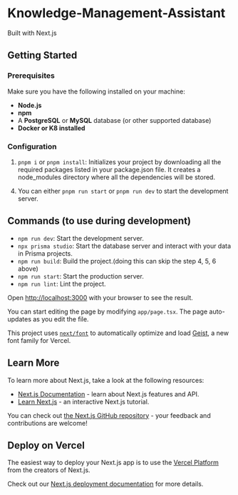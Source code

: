 # Knowledge-Management-Assistant
Built with Next.js

## Getting Started

### Prerequisites
Make sure you have the following installed on your machine:
- **Node.js**
- **npm**
- A **PostgreSQL** or **MySQL** database (or other supported database)
- **Docker or K8 installed**

### Configuration
1. `pnpm i` or `pnpm install`: Initializes your project by downloading all the required packages listed in your package.json file. It creates a node_modules directory where all the dependencies will be stored.
<!-- 2. Run `docker compose up` to start the container or start it manually inside the docker desktop. -->
<!-- 3. Run `npm run build` Build the project. -->
4. You can either `pnpm run start` or `pnpm run dev` to start the development server.

## Commands (to use during development)
- `npm run dev`: Start the development server.
- `npx prisma studio`: Start the database server and interact with your data in Prisma projects.
- `npm run build`: Build the project.(doing this can skip the step 4, 5, 6 above)
- `npm run start`: Start the production server.
- `npm run lint`: Lint the project.

Open [http://localhost:3000](http://localhost:3000) with your browser to see the result.

You can start editing the page by modifying `app/page.tsx`. The page auto-updates as you edit the file.

This project uses [`next/font`](https://nextjs.org/docs/app/building-your-application/optimizing/fonts) to automatically optimize and load [Geist](https://vercel.com/font), a new font family for Vercel.

## Learn More

To learn more about Next.js, take a look at the following resources:

- [Next.js Documentation](https://nextjs.org/docs) - learn about Next.js features and API.
- [Learn Next.js](https://nextjs.org/learn) - an interactive Next.js tutorial.

You can check out [the Next.js GitHub repository](https://github.com/vercel/next.js) - your feedback and contributions are welcome!

## Deploy on Vercel

The easiest way to deploy your Next.js app is to use the [Vercel Platform](https://vercel.com/new?utm_medium=default-template&filter=next.js&utm_source=create-next-app&utm_campaign=create-next-app-readme) from the creators of Next.js.

Check out our [Next.js deployment documentation](https://nextjs.org/docs/app/building-your-application/deploying) for more details.
